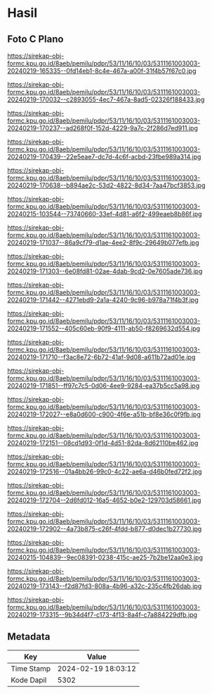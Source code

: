 # Hasil

## Foto C Plano

https://sirekap-obj-formc.kpu.go.id/8aeb/pemilu/pdpr/53/11/16/10/03/5311161003003-20240219-165335--0fd14eb1-8c4e-467a-a00f-31f4b57f67c0.jpg

https://sirekap-obj-formc.kpu.go.id/8aeb/pemilu/pdpr/53/11/16/10/03/5311161003003-20240219-170032--c2893055-4ec7-467a-8ad5-02326f188433.jpg

https://sirekap-obj-formc.kpu.go.id/8aeb/pemilu/pdpr/53/11/16/10/03/5311161003003-20240219-170237--ad268f0f-152d-4229-9a7c-2f286d7ed911.jpg

https://sirekap-obj-formc.kpu.go.id/8aeb/pemilu/pdpr/53/11/16/10/03/5311161003003-20240219-170439--22e5eae7-dc7d-4c6f-acbd-23fbe989a314.jpg

https://sirekap-obj-formc.kpu.go.id/8aeb/pemilu/pdpr/53/11/16/10/03/5311161003003-20240219-170638--b894ae2c-53d2-4822-8d34-7aa47bcf3853.jpg

https://sirekap-obj-formc.kpu.go.id/8aeb/pemilu/pdpr/53/11/16/10/03/5311161003003-20240215-103544--73740660-33ef-4d81-a6f2-499eaeb8b86f.jpg

https://sirekap-obj-formc.kpu.go.id/8aeb/pemilu/pdpr/53/11/16/10/03/5311161003003-20240219-171037--86a9cf79-d1ae-4ee2-8f9c-29649b077efb.jpg

https://sirekap-obj-formc.kpu.go.id/8aeb/pemilu/pdpr/53/11/16/10/03/5311161003003-20240219-171303--6e08fd81-02ae-4dab-9cd2-0e7605ade736.jpg

https://sirekap-obj-formc.kpu.go.id/8aeb/pemilu/pdpr/53/11/16/10/03/5311161003003-20240219-171442--4271ebd9-2a1a-4240-9c96-b978a71f4b3f.jpg

https://sirekap-obj-formc.kpu.go.id/8aeb/pemilu/pdpr/53/11/16/10/03/5311161003003-20240219-171552--405c60eb-90f9-4111-ab50-f8269632d554.jpg

https://sirekap-obj-formc.kpu.go.id/8aeb/pemilu/pdpr/53/11/16/10/03/5311161003003-20240219-171710--f3ac8e72-6b72-41af-9d08-a611b72ad01e.jpg

https://sirekap-obj-formc.kpu.go.id/8aeb/pemilu/pdpr/53/11/16/10/03/5311161003003-20240219-171851--ff97c7c5-0d06-4ee9-9284-ea37b5cc5a98.jpg

https://sirekap-obj-formc.kpu.go.id/8aeb/pemilu/pdpr/53/11/16/10/03/5311161003003-20240219-172027--e8a0d600-c900-4f6e-a51b-bf8e36c0f9fb.jpg

https://sirekap-obj-formc.kpu.go.id/8aeb/pemilu/pdpr/53/11/16/10/03/5311161003003-20240219-172151--08cd1d93-0f1d-4d51-82da-8d62110be462.jpg

https://sirekap-obj-formc.kpu.go.id/8aeb/pemilu/pdpr/53/11/16/10/03/5311161003003-20240219-172516--01a4bb26-99c0-4c22-ae6a-d46b0fed72f2.jpg

https://sirekap-obj-formc.kpu.go.id/8aeb/pemilu/pdpr/53/11/16/10/03/5311161003003-20240219-172704--2d6fd012-16a5-4652-b0e2-129703d58661.jpg

https://sirekap-obj-formc.kpu.go.id/8aeb/pemilu/pdpr/53/11/16/10/03/5311161003003-20240219-172902--4a73b875-c26f-4fdd-b877-d0dec1b27730.jpg

https://sirekap-obj-formc.kpu.go.id/8aeb/pemilu/pdpr/53/11/16/10/03/5311161003003-20240215-104839--9ec08391-0238-415c-ae25-7b2be12aa0e3.jpg

https://sirekap-obj-formc.kpu.go.id/8aeb/pemilu/pdpr/53/11/16/10/03/5311161003003-20240219-173143--f2d87fd3-808a-4b96-a32c-235c4fb26dab.jpg

https://sirekap-obj-formc.kpu.go.id/8aeb/pemilu/pdpr/53/11/16/10/03/5311161003003-20240219-173315--9b34d4f7-c173-4f13-8a4f-c7a884229dfb.jpg


## Metadata

| Key        | Value               |
| ---------- | ------------------- |
| Time Stamp | 2024-02-19 18:03:12 |
| Kode Dapil | 5302                |



